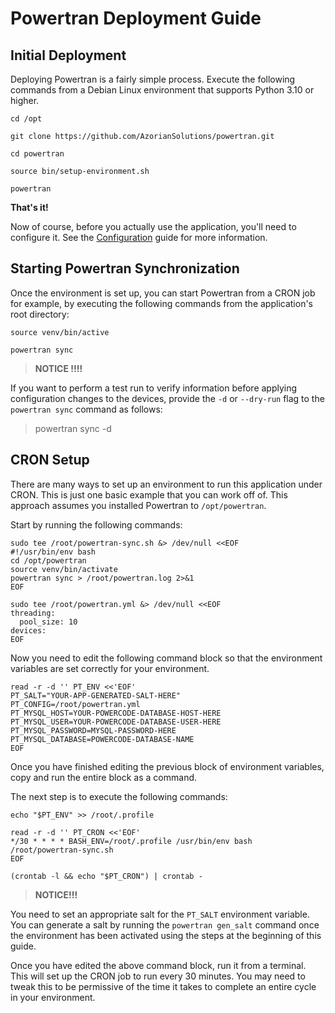 # Powertran Deployment Guide

## Initial Deployment

Deploying Powertran is a fairly simple process. Execute the following commands from a Debian Linux environment that
supports Python 3.10 or higher.

```
cd /opt

git clone https://github.com/AzorianSolutions/powertran.git

cd powertran

source bin/setup-environment.sh

powertran
```

**That's it!**

Now of course, before you actually use the application, you'll need to configure it. See
the [Configuration](configuration.md) guide for more information.

## Starting Powertran Synchronization

Once the environment is set up, you can start Powertran from a CRON job for example, by executing the following
commands from the application's root directory:

```
source venv/bin/active

powertran sync
```

> **NOTICE !!!!**

If you want to perform a test run to verify information before applying configuration changes to the devices,
provide the `-d` or `--dry-run` flag to the `powertran sync` command as follows:

> powertran sync -d

## CRON Setup

There are many ways to set up an environment to run this application under CRON. This is just one basic example that
you can work off of. This approach assumes you installed Powertran to `/opt/powertran`.

Start by running the following commands:

```
sudo tee /root/powertran-sync.sh &> /dev/null <<EOF
#!/usr/bin/env bash
cd /opt/powertran
source venv/bin/activate
powertran sync > /root/powertran.log 2>&1
EOF

sudo tee /root/powertran.yml &> /dev/null <<EOF
threading:
  pool_size: 10
devices:
EOF
```

Now you need to edit the following command block so that the environment variables are set correctly
for your environment.

```
read -r -d '' PT_ENV <<'EOF'
PT_SALT="YOUR-APP-GENERATED-SALT-HERE"
PT_CONFIG=/root/powertran.yml
PT_MYSQL_HOST=YOUR-POWERCODE-DATABASE-HOST-HERE
PT_MYSQL_USER=YOUR-POWERCODE-DATABASE-USER-HERE
PT_MYSQL_PASSWORD=MYSQL-PASSWORD-HERE
PT_MYSQL_DATABASE=POWERCODE-DATABASE-NAME
EOF
```

Once you have finished editing the previous block of environment variables, copy and run the entire block as a command.

The next step is to execute the following commands:

```
echo "$PT_ENV" >> /root/.profile

read -r -d '' PT_CRON <<'EOF'
*/30 * * * * BASH_ENV=/root/.profile /usr/bin/env bash /root/powertran-sync.sh
EOF

(crontab -l && echo "$PT_CRON") | crontab -
```

> **NOTICE!!!**

You need to set an appropriate salt for the `PT_SALT` environment variable.
You can generate a salt by running the `powertran gen_salt` command once the environment has been activated
using the steps at the beginning of this guide.

Once you have edited the above command block, run it from a terminal. This will set up the CRON job to run
every 30 minutes. You may need to tweak this to be permissive of the time it takes to complete an entire cycle
in your environment.
